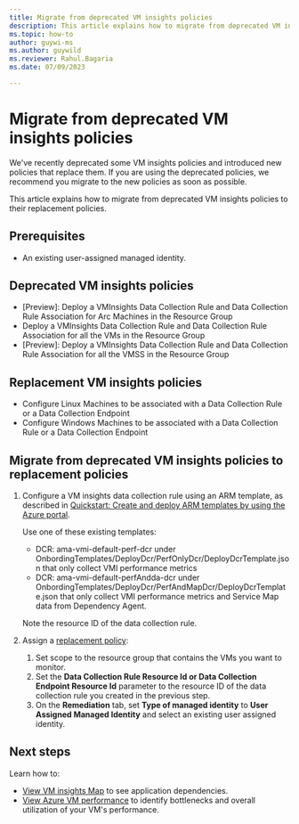 ```yaml
---
title: Migrate from deprecated VM insights policies
description: This article explains how to migrate from deprecated VM insights policies to their replacement policies.
ms.topic: how-to
author: guywi-ms
ms.author: guywild
ms.reviewer: Rahul.Bagaria
ms.date: 07/09/2023

---
```


# Migrate from deprecated VM insights policies

We've recently deprecated some VM insights policies and introduced new policies that replace them. If you are using the deprecated policies, we recommend you migrate to the new policies as soon as possible.  

This article explains how to migrate from deprecated VM insights policies to their replacement policies.

## Prerequisites

- An existing user-assigned managed identity. 

## Deprecated VM insights policies

- [Preview]: Deploy a VMInsights Data Collection Rule and Data Collection Rule Association for Arc Machines in the Resource Group
- Deploy a VMInsights Data Collection Rule and Data Collection Rule Association for all the VMs in the Resource Group 
- [Preview]: Deploy a VMInsights Data Collection Rule and Data Collection Rule Association for all the VMSS in the Resource Group 


## Replacement VM insights policies

- Configure Linux Machines to be associated with a Data Collection Rule or a Data Collection Endpoint 
- Configure Windows Machines to be associated with a Data Collection Rule or a Data Collection Endpoint

## Migrate from deprecated VM insights policies to replacement policies


1. Configure a VM insights data collection rule using an ARM template, as described in [Quickstart: Create and deploy ARM templates by using the Azure portal](../../azure-resource-manager/templates/quickstart-create-templates-use-the-portal.md).

    Use one of these existing templates:  
    - DCR: ama-vmi-default-perf-dcr under OnbordingTemplates/DeployDcr/PerfOnlyDcr/DeployDcrTemplate.json that only collect VMI performance metrics
    - DCR: ama-vmi-default-perfAndda-dcr under OnbordingTemplates/DeployDcr/PerfAndMapDcr/DeployDcrTemplate.json that only collect VMI performance metrics and Service Map data from Dependency Agent. 

    Note the resource ID of the data collection rule.

1. Assign a [replacement policy](#replacement-vm-insights-policies): 

    1. Set scope to the resource group that contains the VMs you want to monitor.
    1. Set the **Data Collection Rule Resource Id or Data Collection Endpoint Resource Id** parameter to the resource ID of the data collection rule you created in the previous step.
    1. On the **Remediation** tab, set **Type of managed identity** to **User Assigned Managed Identity** and select an existing user assigned identity. 

## Next steps

Learn how to:
- [View VM insights Map](vminsights-maps.md) to see application dependencies. 
- [View Azure VM performance](vminsights-performance.md) to identify bottlenecks and overall utilization of your VM's performance.
